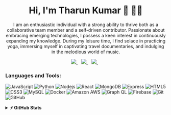 <h1 align='center'> Hi, I'm Tharun Kumar 👋 👨‍💻</h1>

<p align='center'>I am an enthusiastic individual with a strong ability to thrive both as a collaborative team member and a self-driven contributor. Passionate about embracing emerging technologies, I possess a keen interest in continuously expanding my knowledge. During my leisure time, I find solace in practicing yoga, immersing myself in captivating travel documentaries, and indulging in the melodious world of music.</p>

<p align='center'>

<a href="mailto:tharunkumar.18k.551@gmail.com">
  <img src="https://img.shields.io/badge/email me-%23D14836.svg?&style=for-the-badge&logo=gmail&logoColor=white" />
</a>&nbsp;&nbsp;
<a href="https://linkedin.com/in/tharunkumar-yedla">
  <img src="https://img.shields.io/badge/linkedin-%230077B5.svg?&style=for-the-badge&logo=linkedin&logoColor=white" />
</a>&nbsp;&nbsp;
  <a href=" https://github.com/Tharun-Kumar-Y">
  <img src="https://img.shields.io/badge/website-%23E4805F.svg?&style=for-the-badge&logo=website&logoColor=white" />
</a>&nbsp;&nbsp;
</p>

### Languages and Tools:

![JavaScript](https://img.shields.io/badge/-JavaScript-black?style=flat-square&logo=javascript)
![Python](https://img.shields.io/badge/-Python-black?style=flat-square&logo=Python)
![Nodejs](https://img.shields.io/badge/-Nodejs-black?style=flat-square&logo=Node.js)
![React](https://img.shields.io/badge/-React-blue?style=flat-square&logo=React)
![MongoDB](https://img.shields.io/badge/-MongoDB-black?style=flat-square&logo=mongodb)
![Express](https://img.shields.io/badge/-Express-black?style=flat-square&logo=express)
![HTML5](https://img.shields.io/badge/-HTML5-E34F26?style=flat-square&logo=html5&logoColor=white)
![CSS3](https://img.shields.io/badge/-CSS3-1572B6?style=flat-square&logo=css3)
![MySQL](https://img.shields.io/badge/-MySQL-black?style=flat-square&logo=mysql)
![Docker](https://img.shields.io/badge/-Docker-black?style=flat-square&logo=docker)
![Amazon AWS](https://img.shields.io/badge/Amazon%20AWS-232F3E?style=flat-square&logo=amazon-aws)
![Graph QL](https://img.shields.io/badge/-GraphQL-007ACC?style=flat-square&logo=graphql)
![Firebase](https://img.shields.io/badge/-Firebase-black?style=flat-square&logo=firebase)
![Git](https://img.shields.io/badge/-Git-black?style=flat-square&logo=git)
![GitHub](https://img.shields.io/badge/-GitHub-181717?style=flat-square&logo=github)

<details>	
    <summary><b>⚡ GitHub Stats</b></summary>
<p align='center'>
<img src="https://github-readme-stats.vercel.app/api?username=Tharun-Kumar-Y&show_icons=true&theme=dark&line_height=27&hide_border=true" alt="Tharun Kumar's github stats"/>
<img src="https://github-readme-streak-stats.herokuapp.com?user=Tharun-Kumar-Y&theme=dark&hide_border=true" alt="Tharun Kumar Readme Streak Stats" />
</p>
</details>	
